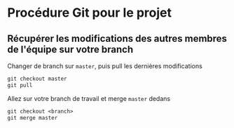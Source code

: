 # Procédure Git pour le projet

## Récupérer les modifications des autres membres de l'équipe sur votre branch

Changer de branch sur `master`, puis pull les dernières modifications

```txt
git checkout master
git pull
```

Allez sur votre branch de travail et merge `master` dedans

```txt
git checkout <branch>
git merge master
```
